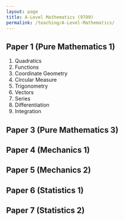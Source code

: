 ```yaml
---
layout: page
title: A-Level Mathematics (9709)
permalink: /teaching/A-Level-Mathematics/
---
```


## Paper 1 (Pure Mathematics 1) 

<ol>
  <li>Quadratics</li>
  <li>Functions</li>
  <li>Coordinate Geometry</li>
  <li>Circular Measure</li>
  <li>Trigonometry</li>
  <li>Vectors</li>
  <li>Series</li>
  <li>Differentiation</li>
  <li>Integration</li>
</ol>

## Paper 3 (Pure Mathematics 3)

## Paper 4 (Mechanics 1)

## Paper 5 (Mechanics 2)

## Paper 6 (Statistics 1)

## Paper 7 (Statistics 2)
